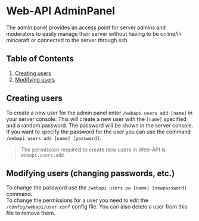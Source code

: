 # Web-API AdminPanel

The admin panel provides an access point for server admins and moderators to easily manage their 
server without having to be online/in minceraft or connected to the server through ssh.


## Table of Contents
1. [Creating users](#creating-users)
1. [Modifying users](#modifying-users)


<a name="creating-users"></a>
## Creating users

To create a new user for the admin panel enter `/webapi users add [name]` in your server console.
This will create a new user with the `[name]` specified and a random password. The password will 
be shown in the server console. If you want to specify the password for the user you can use the
command `/webapi users add [name] [password]`.

> The permission required to create new users in Web-API is `webapi.users.add`


<a name="modifying-users"></a>
## Modifying users (changing passwords, etc.)

To change the password use the `/webapi users pw [name] [newpassword]` command.  
To change the permissions for a user you need to edit the `/config/webapi/user.conf` config file.
You can also delete a user from this file to remove them.

